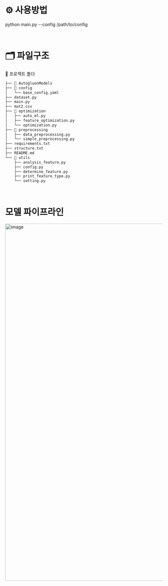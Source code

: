 


# ⚙️ 사용방법
python main.py --config /path/to/config

<br>

# 🗂️ 파일구조
📂 프로젝트 폴더
```markdown
├── 📂 AutogluonModels
├── 📂 config
│   └── base_config.yaml
├── dataset.py
├── main.py
├── mat2.csv
├── 📂 optimization
│   ├── auto_ml.py
│   ├── feature_optimization.py
│   └── optimization.py
├── 📂 preprocessing
│   ├── data_preprocessing.py
│   └── simple_preprocessing.py
├── requirements.txt
├── structure.txt
├── README.md
└── 📂 utils
    ├── analysis_feature.py
    ├── config.py
    ├── determine_feature.py
    ├── print_feature_type.py
    └── setting.py
```

<br>

# 모델 파이프라인

<img width="1143" alt="image" src="https://github.com/user-attachments/assets/5223668d-0a24-440a-a26c-0b6b98f4c5c1" />

